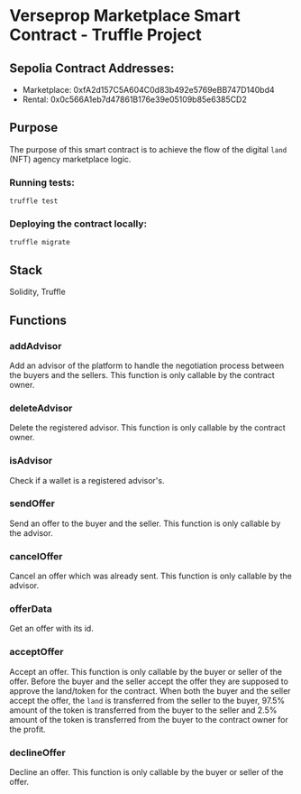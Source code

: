 # Verseprop Marketplace Smart Contract - Truffle Project

## Sepolia Contract Addresses:
- Marketplace: 0xfA2d157C5A604C0d83b492e5769eBB747D140bd4
- Rental: 0x0c566A1eb7d47861B176e39e05109b85e6385CD2


## Purpose
The purpose of this smart contract is to achieve the flow of the digital `land` (NFT) agency marketplace logic.

### Running tests:
```
truffle test
```

### Deploying the contract locally:
```
truffle migrate
```

## Stack
Solidity, Truffle

## Functions
### addAdvisor
Add an advisor of the platform to handle the negotiation process between the buyers and the sellers.
This function is only callable by the contract owner.

### deleteAdvisor
Delete the registered advisor.
This function is only callable by the contract owner.

### isAdvisor
Check if a wallet is a registered advisor's.

### sendOffer
Send an offer to the buyer and the seller.
This function is only callable by the advisor.

### cancelOffer
Cancel an offer which was already sent.
This function is only callable by the advisor.

### offerData
Get an offer with its id.

### acceptOffer
Accept an offer.
This function is only callable by the buyer or seller of the offer.
Before the buyer and the seller accept the offer they are supposed to approve the land/token for the contract.
When both the buyer and the seller accept the offer, the `land` is transferred from the seller to the buyer,
97.5% amount of the token is transferred from the buyer to the seller 
and 2.5% amount of the token is transferred from the buyer to the contract owner for the profit.

### declineOffer
Decline an offer.
This function is only callable by the buyer or seller of the offer.
